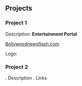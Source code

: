 ## Projects
### Project 1
Description:
**Entertainment Portal**

[Bollywoodnewsflash.com](https://bollywoodnewsflash.com/)


Logo:






### Project 2
. Description
. Links
